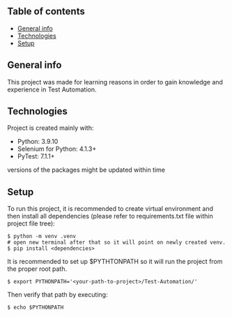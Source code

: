 ## Table of contents
* [General info](#general-info)
* [Technologies](#technologies)
* [Setup](#setup)

## General info
This project was made for learning reasons in order to gain knowledge and experience in Test Automation.
	
## Technologies
Project is created mainly with:
* Python: 3.9.10
* Selenium for Python: 4.1.3+
* PyTest: 7.1.1+

versions of the packages might be updated within time
	
## Setup
To run this project, it is recommended to create virtual environment and then install all dependencies (please refer to requirements.txt file within project file tree):

```
$ python -m venv .venv 
# open new terminal after that so it will point on newly created venv.
$ pip install <dependencies>
```

It is recommended to set up $PYTHTONPATH so it will run the project from the proper root path.

```
$ export PYTHONPATH='<your-path-to-project>/Test-Automation/'
```

Then verify that path by executing:

```
$ echo $PYTHONPATH
```